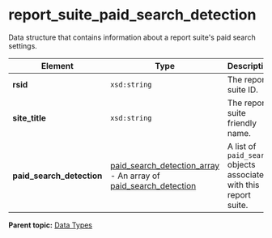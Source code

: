 # report\_suite\_paid\_search\_detection

Data structure that contains information about a report suite's paid search settings.

|Element|Type|Description|
|-------|----|-----------|
| **rsid** | `xsd:string` | The report suite ID. |
| **site\_title** | `xsd:string` | The report suite friendly name. |
| **paid\_search\_detection** | [paid\_search\_detection\_array](r_paid_search_detection_array.md#) - An array of [paid\_search\_detection](r_paid_search_detection.md#) | A list of `paid_search` objects associated with this report suite. |

**Parent topic:** [Data Types](../data_types/c_datatypes.md)

